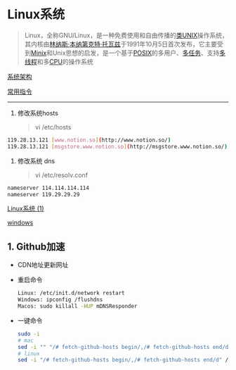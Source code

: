# Linux系统

> Linux，全称GNU/Linux，是一种免费使用和自由传播的[类UNIX](https://baike.baidu.com/item/%E7%B1%BBUNIX/9032872)操作系统，其内核由[林纳斯·本纳第克特·托瓦兹](https://baike.baidu.com/item/%E6%9E%97%E7%BA%B3%E6%96%AF%C2%B7%E6%9C%AC%E7%BA%B3%E7%AC%AC%E5%85%8B%E7%89%B9%C2%B7%E6%89%98%E7%93%A6%E5%85%B9/1034429)于1991年10月5日首次发布，它主要受到[Minix](https://baike.baidu.com/item/Minix/7106045)和Unix思想的启发，是一个基于[POSIX](https://baike.baidu.com/item/POSIX)的多用户、[多任务](https://baike.baidu.com/item/%E5%A4%9A%E4%BB%BB%E5%8A%A1/1011764)、支持[多线程](https://baike.baidu.com/item/%E5%A4%9A%E7%BA%BF%E7%A8%8B/1190404)和多[CPU](https://baike.baidu.com/item/CPU)的操作系统
> 

[系统架构](https://www.notion.so/944377d481904a9e8daa9a8eafb7b73c)

[常用指令](https://www.notion.so/483ad220ef504a54b9eb31c000aeb47d)

---

1. 修改系统hosts
    
    > vi /etc/hosts
    > 

```bash
119.28.13.121 [www.notion.so](http://www.notion.so/)
119.28.13.121 [msgstore.www.notion.so](http://msgstore.www.notion.so/)
```

1. 修改系统 dns
    
    > vi /etc/resolv.conf
    > 

```bash
nameserver 114.114.114.114
nameserver 119.29.29.29
```

[Linux系统 (1)](https://www.notion.so/Linux-1-b17e147525544c20b2a9254ae10be501)

[windows](https://www.notion.so/windows-f6386f6f777143028f905d45c61b81c7)

## 1. Github加速

- CDN地址更新网址
    
    [](https://hosts.gitcdn.top/hosts.txt)
    
- 重启命令
    
    ```bash
    Linux: /etc/init.d/network restart
    Windows: ipconfig /flushdns
    Macos: sudo killall -HUP mDNSResponder
    ```
    
- 一键命令
    
    ```bash
    sudo -i 
    # mac 
    sed -i "" "/# fetch-github-hosts begin/,/# fetch-github-hosts end/d" /etc/hosts && curl https://hosts.gitcdn.top/hosts.txt >> /etc/hosts
    # linux
    sed -i "/# fetch-github-hosts begin/,/# fetch-github-hosts end/d" /etc/hosts && curl https://hosts.gitcdn.top/hosts.txt >> /etc/hosts 
    ```